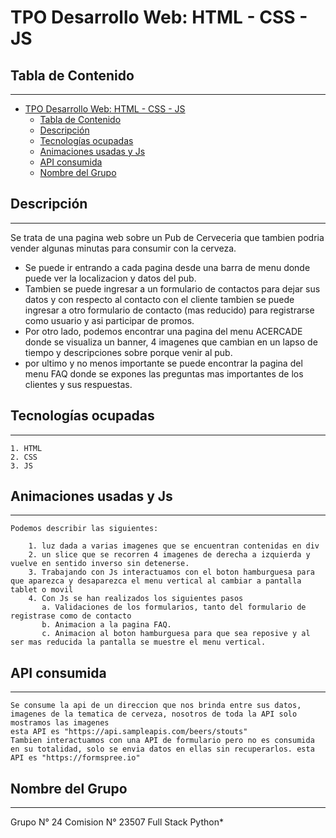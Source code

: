 # TPO Desarrollo Web: HTML - CSS - JS

## Tabla de Contenido
***
- [TPO Desarrollo Web: HTML - CSS - JS](#tpo-desarrollo-web-html---css---js)
  - [Tabla de Contenido](#tabla-de-contenido)
  - [Descripción](#descripción)
  - [Tecnologías ocupadas](#tecnologías-ocupadas)
  - [Animaciones usadas y Js](#animaciones-usadas-y-js)
  - [API consumida](#api-consumida)
  - [Nombre del Grupo](#nombre-del-grupo)


 ## Descripción
 ***
 Se trata de una pagina web sobre un Pub de Cerveceria que tambien podria vender algunas minutas para consumir con la cerveza.

 - Se puede ir entrando a cada pagina desde una barra de menu donde puede ver la localizacion y datos del pub.
 - Tambien se puede ingresar a un formulario de contactos para dejar sus datos y con respecto al contacto con el cliente tambien se puede ingresar a otro formulario de contacto (mas reducido) para registrarse como usuario y asi participar de promos.
 - Por otro lado, podemos encontrar una pagina del menu ACERCADE donde se visualiza un banner, 4 imagenes que cambian en un lapso de tiempo y descripciones sobre porque venir al pub.
 - por ultimo y no menos importante se puede encontrar la pagina del menu FAQ donde se expones las preguntas mas importantes de los clientes y sus respuestas. 
 ## Tecnologías ocupadas
 ***
    1. HTML
    2. CSS
    3. JS
   
 ## Animaciones usadas y Js
 ***
    Podemos describir las siguientes:

        1. luz dada a varias imagenes que se encuentran contenidas en div
        2. un slice que se recorren 4 imagenes de derecha a izquierda y vuelve en sentido inverso sin detenerse.
        3. Trabajando con Js interactuamos con el boton hamburguesa para que aparezca y desaparezca el menu vertical al cambiar a pantalla tablet o movil
        4. Con Js se han realizados los siguientes pasos
           a. Validaciones de los formularios, tanto del formulario de registrase como de contacto
           b. Animacion a la pagina FAQ.
           c. Animacion al boton hamburguesa para que sea reposive y al ser mas reducida la pantalla se muestre el menu vertical. 
 ## API consumida
 ***
    Se consume la api de un direccion que nos brinda entre sus datos, imagenes de la tematica de cerveza, nosotros de toda la API solo mostramos las imagenes
    esta API es "https://api.sampleapis.com/beers/stouts"
    Tambien interactuamos con una API de formulario pero no es consumida en su totalidad, solo se envia datos en ellas sin recuperarlos. esta API es "https://formspree.io"
 ## Nombre del Grupo
 ***
 Grupo N° 24
 Comision N° 23507
 Full Stack Python*